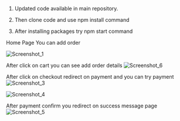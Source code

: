 1. Updated code available in main repository.

2. Then clone code and use npm install command

3. After installing packages try npm start command

Home Page You can add order

![Screenshot_1](https://github.com/kunalBari5557/Restaurants_Payment_Integration_App/assets/96560938/01f2568b-32cf-4062-8d71-9caab7b82385)

After click on cart you can see add order details
![Screenshot_6](https://github.com/kunalBari5557/Restaurants_Payment_Integration_App/assets/96560938/c1e60bf3-29fd-4564-ab99-b14b6c5f0803)

After click on checkout redirect on payment and you can try payment
![Screenshot_3](https://github.com/kunalBari5557/Restaurants_Payment_Integration_App/assets/96560938/5650bf22-18f8-46c6-8c33-fdf4028248ae)

![Screenshot_4](https://github.com/kunalBari5557/Restaurants_Payment_Integration_App/assets/96560938/b8364ed4-c37c-4e91-bc35-cf4064a0d344)

After payment confirm you redirect on success message page
![Screenshot_5](https://github.com/kunalBari5557/Restaurants_Payment_Integration_App/assets/96560938/6ba8f068-3d30-441c-802b-ca41ac04f8fd)

